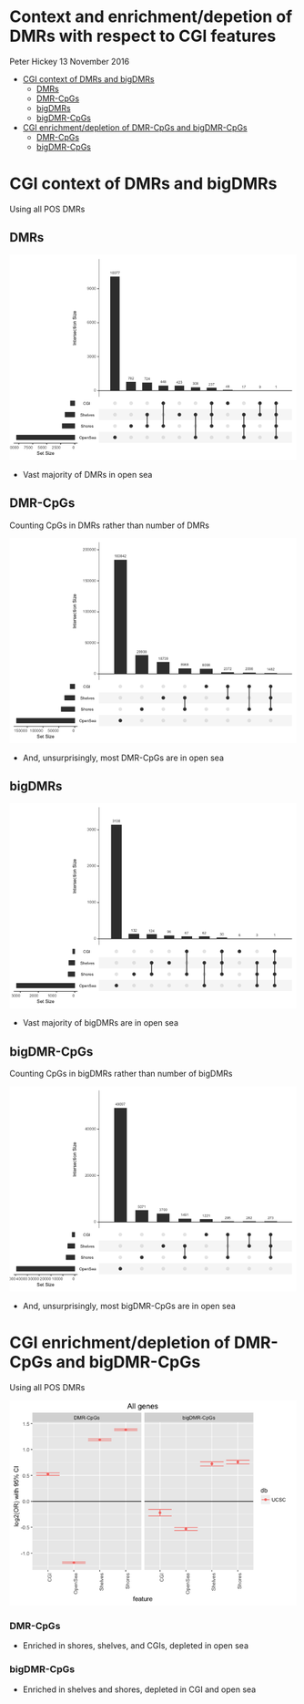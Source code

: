 Context and enrichment/depetion of DMRs with respect to CGI features
================
Peter Hickey
13 November 2016

-   [CGI context of DMRs and bigDMRs](#cgi-context-of-dmrs-and-bigdmrs)
    -   [DMRs](#dmrs)
    -   [DMR-CpGs](#dmr-cpgs)
    -   [bigDMRs](#bigdmrs)
    -   [bigDMR-CpGs](#bigdmr-cpgs)
-   [CGI enrichment/depletion of DMR-CpGs and bigDMR-CpGs](#cgi-enrichmentdepletion-of-dmr-cpgs-and-bigdmr-cpgs)
    -   [DMR-CpGs](#dmr-cpgs-1)
    -   [bigDMR-CpGs](#bigdmr-cpgs-1)

CGI context of DMRs and bigDMRs
===============================

Using all POS DMRs

DMRs
----

![](CGI_files/figure-markdown_github/DMRs-CGI-context-1.png)

-   Vast majority of DMRs in open sea

DMR-CpGs
--------

Counting CpGs in DMRs rather than number of DMRs

![](CGI_files/figure-markdown_github/DMR-CpGs-CGI-context-1.png)

-   And, unsurprisingly, most DMR-CpGs are in open sea

bigDMRs
-------

![](CGI_files/figure-markdown_github/bigDMRs-CGI-context-1.png)

-   Vast majority of bigDMRs are in open sea

bigDMR-CpGs
-----------

Counting CpGs in bigDMRs rather than number of bigDMRs

![](CGI_files/figure-markdown_github/bigDMR-CpGs-CGI-context-1.png)

-   And, unsurprisingly, most bigDMR-CpGs are in open sea

CGI enrichment/depletion of DMR-CpGs and bigDMR-CpGs
====================================================

Using all POS DMRs

![](CGI_files/figure-markdown_github/unnamed-chunk-1-1.png)

### DMR-CpGs

-   Enriched in shores, shelves, and CGIs, depleted in open sea

### bigDMR-CpGs

-   Enriched in shelves and shores, depleted in CGI and open sea
